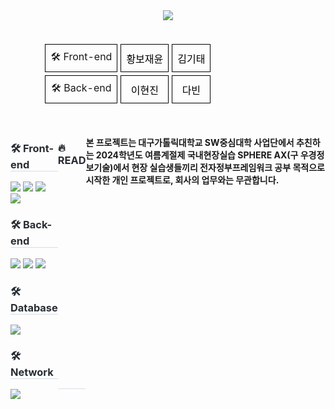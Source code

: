 <div>
<div align="center">
  <img
    src="https://i.vimeocdn.com/video/1900935094-1e2ddcdefc344bdea03046a5c9795e1cc775ceabadcac497db754d9202838663-d_640?f=webp"
  />
</div>

  <br />
  <div align="center">
    <table
      style="
        border-collapse: separate;
        border-spacing: 5px;
        width: 80%;
        border-radius: 10px;
        overflow: hidden;
        text-align: center;
      "
    >
      <tr>
        <td style="border: 1px solid #000; padding: 8px">🛠️ Front-end</td>
        <td style="border: 1px solid #000; padding: 8px">
          <a
            href="https://github.com/sty0133"
            target="_blank"
            style="color: black; text-decoration: none"
            >황보재윤</a
          >
        </td>
        <td style="border: 1px solid #000; padding: 8px">
          <a
            href="https://github.com/sealclou"
            target="_blank"
            style="color: black; text-decoration: none"
            >김기태</a
          >
        </td>
      </tr>
      <tr>
        <td style="border: 1px solid #000; padding: 8px">🛠️ Back-end</td>
        <td style="border: 1px solid #000; padding: 8px">
          <a
            href="https://github.com/lee-hyeon-jin"
            target="_blank"
            style="color: black; text-decoration: none"
            >이현진</a
          >
        </td>
        <td style="border: 1px solid #000; padding: 8px">
          <a
            href="https://github.com/ydb721"
            target="_blank"
            style="color: black; text-decoration: none"
            >다빈</a
          >
        </td>
      </tr>
    </table>
  </div>
</div>
  <br />
<div style="display: flex; justify-content: space-between">
  <div style="width: 50%">
    <h3 style="border-bottom: 1px solid #d8dee4; color: #282d33">
      🛠️ Front-end
    </h3>
    <!-- Front-end -->
    <img
      src="https://img.shields.io/badge/Vue.js-4FC08D?style=for-the-badge&logo=Vue.js&logoColor=white"
    />
    <img
      src="https://img.shields.io/badge/HTML5-E34F26?style=for-the-badge&logo=HTML5&logoColor=white"
    />
    <img
      src="https://img.shields.io/badge/CSS3-1572B6?style=for-the-badge&logo=CSS3&logoColor=white"
    />
    <img
      src="https://img.shields.io/badge/Javascript-F7DF1E?style=for-the-badge&logo=Javascript&logoColor=white"
    />
    <h3 style="border-bottom: 1px solid #d8dee4; color: #282d33">
      🛠️ Back-end
    </h3>
    <!-- Back-end -->
    <img
      src="https://img.shields.io/badge/Spring-6DB33F?style=for-the-badge&logo=Spring&logoColor=white"
    />
    <img
      src="https://img.shields.io/badge/Tomcat-F8DC75?style=for-the-badge&logo=Apache%20Tomcat&logoColor=white"
    />
    <img
      src="https://img.shields.io/badge/Maven-C71A36?style=for-the-badge&logo=Apache%20Maven&logoColor=white"
    />
    <h3 style="border-bottom: 1px solid #d8dee4; color: #282d33">
      🛠️ Database
    </h3>
    <!-- Database -->
    <img
      src="https://img.shields.io/badge/MySQL-4479A1?style=for-the-badge&logo=MySQL&logoColor=white"
    />
    <h3 style="border-bottom: 1px solid #d8dee4; color: #282d33">🛠️ Network</h3>
    <!-- Network -->
    <img
      src="https://img.shields.io/badge/WebSocket-FF6F00?style=for-the-badge&logo=WebSocket&logoColor=white"
    />
  </div>


<br />
<br />
<h3 style="border-bottom: 1px solid #d8dee4; color: #282d33">🔥 READ</h3>
<div>
  <p style="font-weight: bold">
    본 프로젝트는 대구가톨릭대학교 SW중심대학 사업단에서 추친하는 2024학년도
    여름계절제 국내현장실습 SPHERE AX(구 우경정보기술)에서 현장 실습생들끼리
    전자정부프레임워크 공부 목적으로 시작한 개인 프로젝트로, 회사의 업무와는
    무관합니다.
  </p>
</div>
</div>
